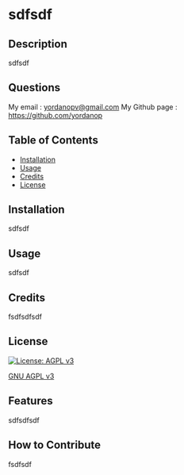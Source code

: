 # sdfsdf
  
  ## Description

  sdfsdf

  ## Questions

  My email : yordanopv@gmail.com
  My Github page : https://github.com/yordanop

  ## Table of Contents

- [Installation](#installation)
- [Usage](#usage)
- [Credits](#credits)
- [License](#license)

## Installation

sdfsdf

## Usage

sdfsdf

## Credits

fsdfsdfsdf

## License

[![License: AGPL v3](https://img.shields.io/badge/License-AGPL%20v3-blue.svg)](https://www.gnu.org/licenses/agpl-3.0)

   [GNU AGPL v3](https://choosealicense.com/licenses/agpl-3.0/)


## Features

sdfsdfsdf

## How to Contribute

fsdfsdf

  